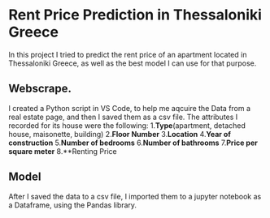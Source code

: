 # Rent Price Prediction in Thessaloniki Greece
In this project I tried to predict the rent price of an apartment located in Thessaloniki Greece, as well as the best model I can use for that purpose.

## Webscrape.
I created a Python script in VS Code, to help me aqcuire the Data from a real estate page, and then I saved them as a csv file. The attributes Ι recorded for its house were the following:
1.**Type**(apartment, detached house, maisonette, building)
2.**Floor Number**
3.**Location**
4.**Year of construction**
5.**Number of bedrooms**
6.**Number of bathrooms**
7.**Price per square meter**
8.**Renting Price

## Model
After I saved the data to a csv file, I imported them to a jupyter notebook as a Dataframe, using the Pandas library. 



